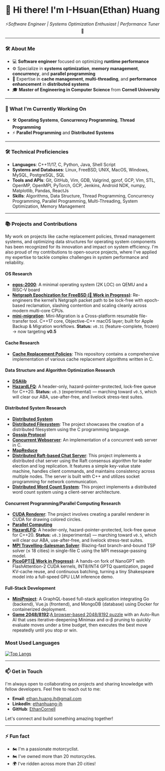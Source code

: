 <h1 align="center">👋 Hi there! I'm I-Hsuan(Ethan) Huang</h1>

<p align="center">
  ⚡<em>Software Engineer | Systems Optimization Enthusiast | Performance Tuner</em>🚀
</p>

---

### 🛠 About Me
- 💻 **Software engineer** focused on optimizing **runtime performance**  
- ⚙️ Specialize in **systems optimization**, **memory management**, **concurrency**, and **parallel programming**  
- 🚀 Expertise in **cache management**, **multi-threading**, and **performance enhancement** in **distributed systems**
- 🎓 **Master of Engineering in Computer Science** from **Cornell University**  

---

### 🔭 What I'm Currently Working On
- 🛠 **Operating Systems**, **Concurrency Programming**, **Thread Programming**
- ⚡ **Parallel Programming** and **Distributed Systems**  

---

### 🛠 Technical Proficiencies

- **Languages**: C++11/17, C, Python, Java, Shell Script
- **Systems and Databases**: Linux, FreeBSD, UNIX, MacOS, Windows, MySQL, PostgreSQL, SQL
- **Tools and APIs**: Git, GitHub, Vim, GDB, Valgrind, gprof, GCP, Vim, STL, OpenMP, OpenMPI, PyTorch, GCP, Jenkins, Android NDK, numpy, Matplotlib, Pandas, ReactJs
- **Skills**: Algorithms, Data Structure, Thread Programming, Concurrency Programming, Parallel Programming, Multi-Threading, System Optimization, Memory Management


---
### 📚 Projects and Contributions

My work on projects like cache replacement policies, thread management systems, and optimizing data structures for operating system components has been recognized for its innovation and impact on system efficiency. I'm also proud of my contributions to open-source projects, where I've applied my expertise to tackle complex challenges in system performance and reliability.

#### OS Research
- **[egos-2000](https://github.com/EthanCornell/egos-2000)**: A minimal operating system (2K LOC) on QEMU and a RISC-V board
- **[Netgraph Epochization for FreeBSD (🚧 Work in Progress)](https://github.com/EthanCornell/Netgraph)**:  Re-engineers the kernel’s Netgraph packet path to be lock-free with epoch-based reclamation, slashing contention and scaling cleanly across modern multi-core CPUs.
- **[mini-migration](https://github.com/EthanCornell/mini-migration/tree/main)**: Mini-Migration is a Cross-platform resumable file-transfer tool. C++17 core, Objective-C++ macOS layer; built for Apple Backup & Migration workflows. **Status:** `v0.31` (feature-complete, frozen) → now targeting **v0.5**

#### Cache Research
- **[Cache Replacement Policies](https://github.com/EthanCornell/Cache-replacement-policies)**: This repository contains a comprehensive implementation of various cache replacement algorithms written in C.

#### Data Structure and Algorithm Optimization Research
- **[DSAlib](https://github.com/EthanCornell/DSAlib)**
- **[HazardLFQ](https://github.com/EthanCornell/HazardLFQ)**:  A header-only, hazard-pointer–protected, lock-free queue for C++20.  **Status:** `v0.3` (experimental) — marching toward `v0.5`, which will clear our ABA, use-after-free, and livelock stress-test suites.

#### Distributed System Research
- **[Distributed System](https://github.com/EthanCornell/Distributed-System)**
- **[Distributed Filesystem](https://github.com/EthanCornell/Distrbuted-Filesystem)**: The project showcases the creation of a distributed filesystem using the C programming language.
- **[Gossip Protocol](https://github.com/EthanCornell/Gossip-protocol)**
- **[Concurrent Webserver](https://github.com/EthanCornell/Concurrent-webserver)**: An implementation of a concurrent web server in C.
- **[MapReduce](https://github.com/EthanCornell/MapReduce)**
- **[Distributed Raft-based Chat Server](https://github.com/EthanCornell/Distributed-Raft-based-Chat-Server)**: This project implements a distributed chat server using the Raft consensus algorithm for leader election and log replication. It features a simple key-value state machine, handles client commands, and maintains consistency across multiple nodes. The server is built with C++ and utilizes socket programming for network communication.
- **[Distributed Word Count System](https://github.com/EthanCornell/Distributed-Word-Count-System/tree/future)**: This project implements a distributed word count system using a client-server architecture.
  
#### Concurrent Programming/Parallel Computing Research
- **[CUDA Renderer](https://github.com/EthanCornell/CUDA-Renderer)**: The project involves creating a parallel renderer in CUDA for drawing colored circles. 
- **[Parallel Computing](https://github.com/EthanCornell/Parallel-Computing)** 
- **[HazardLFQ](https://github.com/EthanCornell/HazardLFQ)**:  A header-only, hazard-pointer–protected, lock-free queue for C++20.  **Status:** `v0.3` (experimental) — marching toward `v0.5`, which will clear our ABA, use-after-free, and livelock stress-test suites.
- **[MPI Travelling-Salesman Solver](https://github.com/EthanCornell/-MPI-Wandering-Salesman-Solver)**: Blazing-fast branch-and-bound TSP solver (≤ 18 cities) in single-file C using the MPI message-passing model.
- **[PicoGPT(🚧 Work in Progress)](https://github.com/EthanCornell/FlashNanoGPT)**: A hands-on fork of NanoGPT with FlashAttention-2 CUDA kernels, INT8/INT4 GPTQ quantization, paged KV-cache reuse, and continuous batching, turning a tiny Shakespeare model into a full-speed GPU LLM inference demo.
  
#### Full-Stack Development
- **[MiniProject](https://github.com/EthanCornell/mini-project)**: A GraphQL-based full-stack application integrating Go (backend), Vue.js (frontend), and MongoDB (database) using Docker for containerized deployment.
- **[Game 2048/8192](https://github.com/EthanCornell/2048)**:[A browser-based 2048/8192 puzzle](https://two048-6cxs.onrender.com/) with an Auto-Run AI that uses iterative-deepening Minimax and α–β pruning to quickly evaluate moves under a time budget, then executes the best move repeatedly until you stop or win.


 ### Most Used Languages 
 
 <!-- ![Top Langs](https://github-readme-stats.vercel.app/api/top-langs/?username=ethancornell&hide=javascript,html,scss&layout=donut) -->
[![Top Langs](https://github-readme-stats.vercel.app/api/top-langs/?username=ethancornell&hide=javascript,html,scss,terra,perl,raku,roff&layout=donut-vertical)](https://github.com/ethanCornell)
<!-- ![Top Langs](https://github-readme-stats.vercel.app/api/top-langs/?username=ethancornell&hide=javascript,html,scss,terra,perl&layout=compact) -->
---

### 📫 Get in Touch

I'm always open to collaborating on projects and sharing knowledge with fellow developers. Feel free to reach out to me:

- **Email**:  ethan.huang.ih@gmail.com
- **LinkedIn**: [ethanhuang-ih](https://www.linkedin.com/in/ethanhuang-ih)
- **GitHub**: [EthanCornell](https://github.com/EthanCornell)

Let's connect and build something amazing together!

---
### ⚡ Fun fact

- 🏍️ I'm a passionate motorcyclist.
- 🏍️ I've owned more than 20 motorcycles.
- 🌍 I've ridden across more than 20 cities!
<!--
**EthanCornell/EthanCornell** is a ✨ _special_ ✨ repository because its `README.md` (this file) appears on your GitHub profile.

Here are some ideas to get you started:

- 🔭 I’m currently working on ...
- 🌱 I’m currently learning ...
- 👯 I’m looking to collaborate on ...
- 🤔 I’m looking for help with ...
- 💬 Ask me about ...
- 📫 How to reach me: ...
- 😄 Pronouns: ...
- ⚡ Fun fact: ...

 [![Readme Card](https://github-readme-stats.vercel.app/api/pin/?username=ethancornell&repo=Gossip-protocol)](https://github.com/anuraghazra/github-readme-stats)
 [![Readme Card](https://github-readme-stats.vercel.app/api/pin/?username=ethancornell&repo=MapReduce)](https://github.com/anuraghazra/github-readme-stats)
 [![Readme Card](https://github-readme-stats.vercel.app/api/pin/?username=ethancornell&repo=Gossip-protocol)](https://github.com/anuraghazra/github-readme-stats)
 [![Readme Card](https://github-readme-stats.vercel.app/api/pin/?username=ethancornell&repo=Gossip-protocol)](https://github.com/anuraghazra/github-readme-stats)
  ![Anurag's GitHub stats](https://github-readme-stats.vercel.app/api?username=ethancornell&show_icons=true&theme=transparent)
 ### OS Research
- [egos-2000](https://github.com/EthanCornell/egos-2000): A minimal operating system (2K LOC) on QEMU and a RISC-V board
- [Netgraph](https://github.com/EthanCornell/Netgraph)

### Cache Research
- [Cache Replacement Policies](https://github.com/EthanCornell/Cache-replacement-policies): Cache replacement policies in C

### Data Structure and Algorithm Optimization Research
- [C/C++ Data Structures and Algorithms](https://github.com/EthanCornell/DSAlib): C/C++ Data Structures and Algorithms

### Distributed System Research

- [Gossip Protocol](https://github.com/EthanCornell/Gossip-protocol)
- [Distributed Filesystem](https://github.com/EthanCornell/Distrbuted-Filesystem)
- [Concurrent Webserver](https://github.com/EthanCornell/Concurrent-webserver)
- [MapReduce](https://github.com/EthanCornell/MapReduce)
- [Key/Value Server]()
- [Raft](https://github.com/EthanCornell/Distributed-Raft-based-Chat-Server)

### Concurrent Programming/Parallel Computing Research
- [Parallel Computing](https://github.com/EthanCornell/Parallel-Computing): Explore projects focusing on leveraging multiple processors or computers to perform computations simultaneously, improving efficiency and scalability in various applications
- [A Simple CUDA Renderer](https://github.com/EthanCornell/CUDA-Renderer)
- [Netgraph](https://github.com/EthanCornell/Netgraph)
-->


